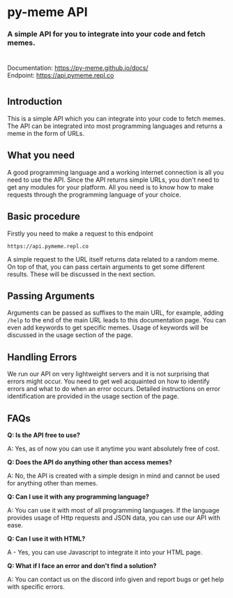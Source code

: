 # **py-meme API**
### A simple API for you to integrate into your code and fetch memes.
#  
Documentation: https://py-meme.github.io/docs/  
Endpoint: https://api.pymeme.repl.co  
#
## Introduction
This is a simple API which you can integrate into your code to fetch memes. The API can be integrated into most programming languages and returns a meme in the form of URLs.
## What you need
A good programming language and a working internet connection is all you need to use the API. Since the API returns simple URLs, you don't need to get any modules for your platform. All you need is to know how to make requests through the programming language of your choice.
## Basic procedure
Firstly you need to make a request to this endpoint

```https://api.pymeme.repl.co```

A simple request to the URL itself returns data related to a random meme. On top of that, you can pass certain arguments to get some different results. These will be discussed in the next section.
## Passing Arguments
Arguments can be passed as suffixes to the main URL, for example, adding `/help` to the end of the main URL leads to this documentation page. You can even add keywords to get specific memes. Usage of keywords will be discussed in the usage section of the page.
## Handling Errors
We run our API on very lightweight servers and it is not surprising that errors might occur. You need to get well acquainted on how to identify errors and what to do when an error occurs. Detailed instructions on error identification are provided in the usage section of the page.

## FAQs
**Q: Is the API free to use?**

A: Yes, as of now you can use it anytime you want absolutely free of cost.
 
**Q: Does the API do anything other than access memes?**

A: No, the API is created with a simple design in mind and cannot be used for anything other than memes.

**Q: Can I use it with any programming language?**

A: You can use it with most of all programming languages. If the language provides usage of Http requests and JSON data, you can use our API with ease.

**Q: Can I use it with HTML?**

A - Yes, you can use Javascript to integrate it into your HTML page.

**Q: What if I face an error and don't find a solution?**

A: You can contact us on the discord info given and report bugs or get help with specific errors.
